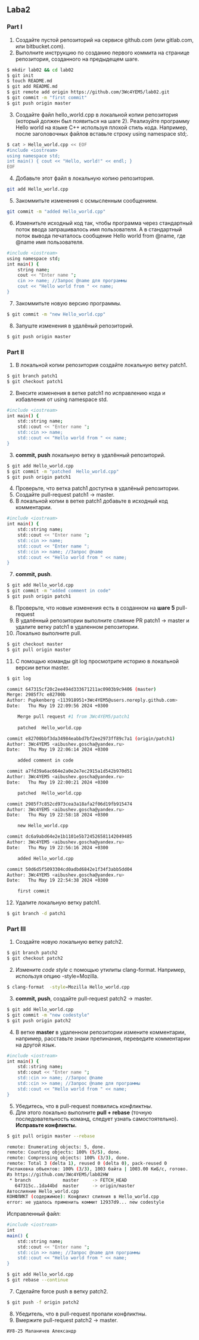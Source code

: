 ## Laba2

### Part I

1. Создайте пустой репозиторий на сервисе github.com (или gitlab.com, или bitbucket.com).
2. Выполните инструкцию по созданию первого коммита на странице репозитория, созданного на предыдещем шаге.

```sh
$ mkdir lab02 && cd lab02
$ git init
$ touch README.md
$ git add README.md
$ git remote add origin https://github.com/3Wc4YEM5/lab02.git
$ git commit -m "first commit"
$ git push origin master
```

3. Создайте файл hello_world.cpp в локальной копии репозитория (который должен был появиться на шаге 2). Реализуйте программу Hello world на языке C++ используя плохой стиль кода. Например, после заголовочных файлов вставьте строку using namespace std;.

```sh
$ cat > Hello_world.cpp << EOF
#include <iostream>
using namespace std;
int main() { cout << "Hello, world!" << endl; }
EOF
```

4. Добавьте этот файл в локальную копию репозитория.

```sh
git add Hello_world.cpp
```

5. Закоммитьте изменения с осмысленным сообщением.

```sh
git commit -m "added Hello_world.cpp"
```

6. Изменитьте исходный код так, чтобы программа через стандартный поток ввода запрашивалось имя пользователя. А в стандартный поток вывода печаталось сообщение Hello world from @name, где @name имя пользователя.

```sh
#include <iostream>
using namespace std;
int main() {
    string name;
    cout << "Enter name ";
    cin >> name; //Запрос @name для программы
    cout << "Hello world from " << name;
}
```

7. Закоммитьте новую версию программы.

```sh
$ git commit -m "new Hello_world.cpp"
```

8. Запуште изменения в удалёный репозиторий.

```sh
$ git push origin master
```

### Part II

1. В локальной копии репозитория создайте локальную ветку patch1.

```sh
$ git branch patch1
$ git checkout patch1
```

2. Внесите изменения в ветке patch1 по исправлению кода и избавления от using namespace std.

```sh
#include <iostream>
int main() { 
    std::string name;
    std::cout << "Enter name ";
    std::cin >> name;
    std::cout << "Hello world from " << name;
}
```

3. **commit, push** локальную ветку в удалённый репозиторий.

```sh
$ git add Hello_world.cpp
$ git commit -m "patched  Hello_world.cpp"
$ git push origin patch1
```

4. Проверьте, что ветка patch1 доступна в удалёный репозитории.
5. Создайте pull-request patch1 -> master.
6. В локальной копии в ветке patch1 добавьте в исходный код комментарии.

```sh
#include <iostream>
int main() { 
    std::string name;
    std::cout << "Enter name ";
    std::cin >> name;
    std::cout << "Enter name "; 
    std::cin >> name; //Запрос @name
    std::cout << "Hello world from " << name;
}
```

7. **commit, push**.
```sh
$ git add Hello_world.cpp
$ git commit -m "added comment in code"
$ git push origin patch1
```
8. Проверьте, что новые изменения есть в созданном на **шаге 5** pull-request
9. В удалённый репозитории выполните слияние PR patch1 -> master и удалите ветку patch1 в удаленном репозитории.
10. Локально выполните pull.
```sh
$ git checkout master
$ git pull origin master
```

11. С помощью команды git log просмотрите историю в локальной версии ветки master.
```sh
$ git log
```

```sh
commit 647315cf20c2ee494d333671211ac0903b9c9406 (master)
Merge: 2985f7c e82700b
Author: Pupkenberg <113918951+3Wc4YEM5@users.noreply.github.com>
Date:   Thu May 19 22:09:56 2024 +0300

    Merge pull request #1 from 3Wc4YEM5/patch1
    
    patched  Hello_world.cpp

commit e82700bbf3da34984eabbd7bf2ee2973ff89c7a1 (origin/patch1)
Author: 3Wc4YEM5 <aibushev.goscha@yandex.ru>
Date:   Thu May 19 22:06:14 2024 +0300

    added comment in code

commit a7fd39a6ac664e2a0e2e7ec2915a1d542b970d51
Author: 3Wc4YEM5 <aibushev.goscha@yandex.ru>
Date:   Thu May 19 22:00:21 2024 +0300

    patched  Hello_world.cpp

commit 2985f7c852cd973cea3a18afa2f06d19fb915474
Author: 3Wc4YEM5 <aibushev.goscha@yandex.ru>
Date:   Thu May 19 22:58:18 2024 +0300

    new Hello_world.cpp

commit dc6a9abd64e2e1b1101e5b724526581142049485
Author: 3Wc4YEM5 <aibushev.goscha@yandex.ru>
Date:   Thu May 19 22:56:16 2024 +0300

    added Hello_world.cpp

commit 50d6d5f5093304cd0adbd6842e1f34f3abb5dd04
Author: 3Wc4YEM5 <aibushev.goscha@yandex.ru>
Date:   Thu May 19 22:54:38 2024 +0300

    first commit
```

12. Удалите локальную ветку patch1.
```sh
$ git branch -d patch1
```

### Part III

1. Создайте новую локальную ветку patch2.
```sh
$ git branch patch2
$ git checkout patch2
```
2. Измените _code style_ с помощью утилиты clang-format. Например, используя опцию -style=Mozilla.
```sh
$ clang-format  -style=Mozilla Hello_world.cpp
```
3. **commit, push**, создайте pull-request patch2 -> master.
```sh
$ git add Hello_world.cpp
$ git commit -m "new codestyle"
$ git push origin patch2
```

4. В ветке **master** в удаленном репозитории измените комментарии, например, расставьте знаки препинания, переведите комментарии на другой язык.
```sh
#include <iostream>
int main() { 
    std::string name;
    std::cout << "Enter name "; 
    std::cin >> name; //Запрос @name
    std::cin >> name; //Запрос @name для программы
    std::cout << "Hello world from " << name;
}
```
5. Убедитесь, что в pull-request появились _конфликтны_.
6. Для этого локально выполните **pull + rebase** (точную последовательность команд, следует узнать самостоятельно). **Исправьте конфликты.**
```sh
$ git pull origin master --rebase
```

```sh
remote: Enumerating objects: 5, done.
remote: Counting objects: 100% (5/5), done.
remote: Compressing objects: 100% (3/3), done.
remote: Total 3 (delta 1), reused 0 (delta 0), pack-reused 0
Распаковка объектов: 100% (3/3), 1003 байта | 1003.00 КиБ/с, готово.
Из https://github.com/3Wc4YEM5/lab02HW
 * branch            master     -> FETCH_HEAD
   647315c..1da44bd  master     -> origin/master
Автослияние Hello_world.cpp
КОНФЛИКТ (содержимое): Конфликт слияния в Hello_world.cpp
error: не удалось применить коммит 12937d9... new codestyle
```

Исправленный файл:
```sh
#include <iostream>
int 
main() { 
    std::string name;
    std::cout << "Enter name "; 
    std::cin >> name; //Запрос @name для программы
    std::cout << "Hello world from " << name;
}
```

```sh
$ git add Hello_world.cpp
$ git rebase --continue
```

7. Сделайте force push в ветку patch2.

```sh
$ git push -f origin patch2
```
8. Убедитель, что в pull-request пропали конфликтны.
9. Вмержите pull-request patch2 -> master.

```sh
ИУ8-25 Маланичев Александр
```
